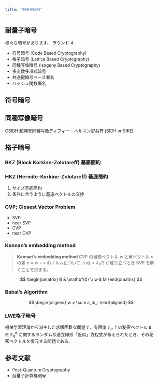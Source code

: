 ```yaml
---
title: "耐量子暗号"
---
```


## 耐量子暗号
様々な暗号があります。
ラウンド 4

- 符号暗号 (Code Based Cryptography)
- 格子暗号 (Lattice Based Cryptography)
- 同種写像暗号 (Isogeny Based Cryptography)
- 多変数多項式暗号
- 共通鍵暗号ベース署名
- ハッシュ関数署名

## 符号暗号

## 同種写像暗号
CSIDH
超特異同種写像ディフィー・ヘルマン鍵共有 (SIDH or SIKE)

## 格子暗号
### BKZ (Block Korkine-Zolotareff) 基底簡約

### HKZ (Hermite-Korkine-Zolotareff) 基底簡約

1. サイズ基底簡約
2. 条件に合うように基底ベクトルの交換

### CVP; Closest Vector Problem

- SVP
- near SVP
- CVP
- near CVP


### Kannan’s embedding method

> **Kannan's embedding method**
> CVP の目標ベクトル $w$ と解ベクトル $v$ の差 $e = w - v$ のノルムについて $\|e\| < \lambda_1/2$ が成り立つとき SVP を解くことで求まる。

$$
\begin{pmatrix}
  B & \mathbf{0} \\
  w & M
\end{pmatrix}
$$

### Babai’s Algorithm

$$
\begin{aligned}
  w = \sum a_ib_i
\end{aligned}
$$


### LWE格子暗号

機械学習理論から派生した求解困難な問題で、有限体 $\mathbb{F}_q$ 上の秘密ベクトル $\mathbf{s} \in \mathbb{F}_q^n$ に関するランダムな連立線形「近似」方程式が与えられたとき、その秘密ベクトルを復元する問題である。


## 参考文献
- Post-Quantum Cryptography
- 耐量子計算機暗号